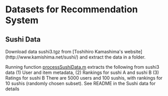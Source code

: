 <h1>Datasets for Recommendation System</h1>

<h2> Sushi Data </h2>
Download data sushi3.tgz from [Toshihiro Kamashima's website](http://www.kamishima.net/sushi/) and extract the data in a folder.

Running function [processSushiData.m](processSushiData.m) extracts the following from sushi3 data 
(1) User and item metadata, 
(2) Rankings for sushi A and sushi B
(3) Ratings for sushi B
There are 5000 users and 100 sushis, with rankings for 10 sushis (randomly chosen subset). See README in the Sushi data for details

